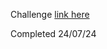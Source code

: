 Challenge <a target="_blank" href="https://www.frontendmentor.io/challenges/huddle-landing-page-with-a-single-introductory-section-B_2Wvxgi0">link here</a>

Completed 24/07/24
